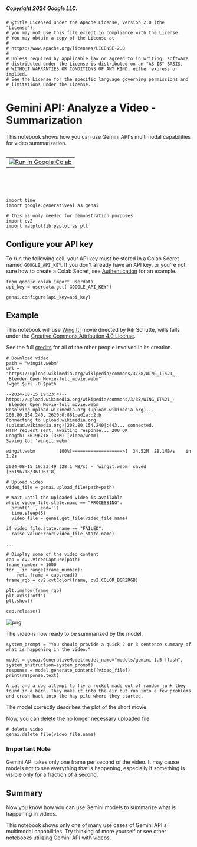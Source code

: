 ##### Copyright 2024 Google LLC.


```
# @title Licensed under the Apache License, Version 2.0 (the "License");
# you may not use this file except in compliance with the License.
# You may obtain a copy of the License at
#
# https://www.apache.org/licenses/LICENSE-2.0
#
# Unless required by applicable law or agreed to in writing, software
# distributed under the License is distributed on an "AS IS" BASIS,
# WITHOUT WARRANTIES OR CONDITIONS OF ANY KIND, either express or implied.
# See the License for the specific language governing permissions and
# limitations under the License.
```

# Gemini API: Analyze a Video - Summarization

This notebook shows how you can use Gemini API's multimodal capabilities for video summarization.

<table class="tfo-notebook-buttons" align="left">
  <td>
    <a target="_blank" href="https://colab.research.google.com/github/google-gemini/cookbook/blob/main/examples/Analyze_a_Video_Summarization.ipynb"><img src = "../images/colab_logo_32px.png"/>Run in Google Colab</a>
  </td>
</table>


```
!pip install -U -q "google-generativeai>=0.7.2"
```


```
import time
import google.generativeai as genai
```


```
# this is only needed for demonstration purposes
import cv2
import matplotlib.pyplot as plt
```

## Configure your API key

To run the following cell, your API key must be stored in a Colab Secret named `GOOGLE_API_KEY`. If you don't already have an API key, or you're not sure how to create a Colab Secret, see [Authentication](https://github.com/google-gemini/cookbook/blob/main/quickstarts/Authentication.ipynb) for an example.


```
from google.colab import userdata
api_key = userdata.get('GOOGLE_API_KEY')

genai.configure(api_key=api_key)
```

## Example
This notebook will use [Wing It!](https://studio.blender.org/films/wing-it/) movie directed by Rik Schutte, wills falls under the [Creative Commons Attribution 4.0 License](https://creativecommons.org/licenses/by/4.0/deed.en).

See the full [credits](https://studio.blender.org/films/wing-it/pages/credits/) for all of the other people involved in its creation.


```
# Download video
path = "wingit.webm"
url = "https://upload.wikimedia.org/wikipedia/commons/3/38/WING_IT%21_-_Blender_Open_Movie-full_movie.webm"
!wget $url -O $path
```

    --2024-08-15 19:23:47--  https://upload.wikimedia.org/wikipedia/commons/3/38/WING_IT%21_-_Blender_Open_Movie-full_movie.webm
    Resolving upload.wikimedia.org (upload.wikimedia.org)... 208.80.154.240, 2620:0:861:ed1a::2:b
    Connecting to upload.wikimedia.org (upload.wikimedia.org)|208.80.154.240|:443... connected.
    HTTP request sent, awaiting response... 200 OK
    Length: 36196718 (35M) [video/webm]
    Saving to: ‘wingit.webm’
    
    wingit.webm         100%[===================>]  34.52M  28.1MB/s    in 1.2s    
    
    2024-08-15 19:23:49 (28.1 MB/s) - ‘wingit.webm’ saved [36196718/36196718]
    
    


```
# Upload video
video_file = genai.upload_file(path=path)
```


```
# Wait until the uploaded video is available
while video_file.state.name == "PROCESSING":
  print('.', end='')
  time.sleep(5)
  video_file = genai.get_file(video_file.name)

if video_file.state.name == "FAILED":
  raise ValueError(video_file.state.name)
```

    ...


```
# Display some of the video content
cap = cv2.VideoCapture(path)
frame_number = 1000
for _ in range(frame_number):
    ret, frame = cap.read()
frame_rgb = cv2.cvtColor(frame, cv2.COLOR_BGR2RGB)

plt.imshow(frame_rgb)
plt.axis('off')
plt.show()

cap.release()
```


    
![png](output_13_0.png)
    


The video is now ready to be summarized by the model.


```
system_prompt = "You should provide a quick 2 or 3 sentence summary of what is happening in the video."
```


```
model = genai.GenerativeModel(model_name="models/gemini-1.5-flash", system_instruction=system_prompt)
response = model.generate_content([video_file])
print(response.text)
```

    A cat and a dog attempt to fly a rocket made out of random junk they found in a barn. They make it into the air but run into a few problems and crash back into the hay pile where they started. 
    
    

The model correctly describes the plot of the short movie.

Now, you can delete the no longer necessary uploaded file.


```
# delete video
genai.delete_file(video_file.name)
```

### Important Note

Gemini API takes only one frame per second of the video. It may cause models not to see everything that is happening, especially if something is visible only for a fraction of a second.

## Summary

Now you know how you can use Gemini models to summarize what is happening in videos.

This notebook shows only one of many use cases of Gemini API's multimodal capabilities. Try thinking of more yourself or see other notebooks utilizing Gemini API with videos.
